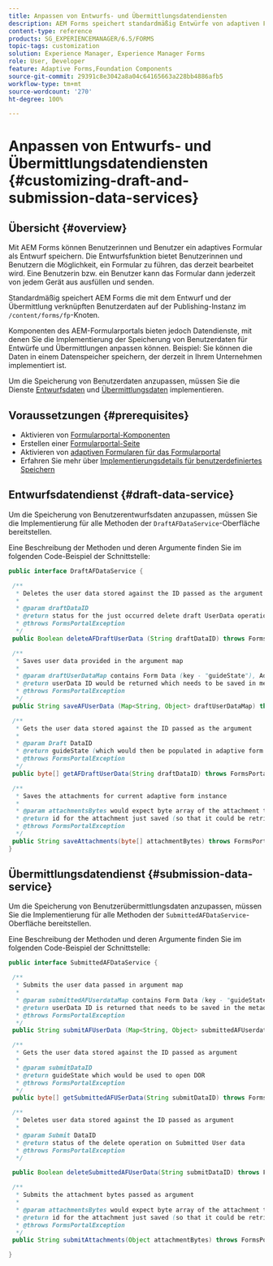 ```yaml
---
title: Anpassen von Entwurfs- und Übermittlungsdatendiensten
description: AEM Forms speichert standardmäßig Entwürfe von adaptiven Formularen und gesendete adaptive Formulare in einem Standardknoten auf der Publishing-Instanz. Sie können jedoch die Entwurfs- und Übermittlungsdatendienste von AEM Forms konfigurieren, um die Speicherung von Entwürfen von adaptiven Formularen und gesendeten adaptiven Formularen anzupassen.
content-type: reference
products: SG_EXPERIENCEMANAGER/6.5/FORMS
topic-tags: customization
solution: Experience Manager, Experience Manager Forms
role: User, Developer
feature: Adaptive Forms,Foundation Components
source-git-commit: 29391c8e3042a8a04c64165663a228bb4886afb5
workflow-type: tm+mt
source-wordcount: '270'
ht-degree: 100%

---
```


# Anpassen von Entwurfs- und Übermittlungsdatendiensten {#customizing-draft-and-submission-data-services}

## Übersicht {#overview}

Mit AEM Forms können Benutzerinnen und Benutzer ein adaptives Formular als Entwurf speichern. Die Entwurfsfunktion bietet Benutzerinnen und Benutzern die Möglichkeit, ein Formular zu führen, das derzeit bearbeitet wird. Eine Benutzerin bzw. ein Benutzer kann das Formular dann jederzeit von jedem Gerät aus ausfüllen und senden.

Standardmäßig speichert AEM Forms die mit dem Entwurf und der Übermittlung verknüpften Benutzerdaten auf der Publishing-Instanz im `/content/forms/fp`-Knoten.

Komponenten des AEM-Formularportals bieten jedoch Datendienste, mit denen Sie die Implementierung der Speicherung von Benutzerdaten für Entwürfe und Übermittlungen anpassen können. Beispiel: Sie können die Daten in einem Datenspeicher speichern, der derzeit in Ihrem Unternehmen implementiert ist.

Um die Speicherung von Benutzerdaten anzupassen, müssen Sie die Dienste [Entwurfsdaten](/help/forms/using/custom-draft-submission-data-services.md#p-draft-data-service-p) und [Übermittlungsdaten](/help/forms/using/custom-draft-submission-data-services.md#p-submission-data-service-p) implementieren.

## Voraussetzungen {#prerequisites}

* Aktivieren von [Formularportal-Komponenten](/help/forms/using/enabling-forms-portal-components.md)
* Erstellen einer [Formularportal-Seite](/help/forms/using/creating-form-portal-page.md)
* Aktivieren von [adaptiven Formularen für das Formularportal](/help/forms/using/draft-submission-component.md)
* Erfahren Sie mehr über [Implementierungsdetails für benutzerdefiniertes Speichern](/help/forms/using/draft-submission-component.md#customizing-the-storage)

## Entwurfsdatendienst {#draft-data-service}

Um die Speicherung von Benutzerentwurfsdaten anzupassen, müssen Sie die Implementierung für alle Methoden der `DraftAFDataService`-Oberfläche bereitstellen.

Eine Beschreibung der Methoden und deren Argumente finden Sie im folgenden Code-Beispiel der Schnittstelle:

```java
public interface DraftAFDataService {

 /**
  * Deletes the user data stored against the ID passed as the argument
  *
  * @param draftDataID
  * @return status for the just occurred delete draft UserData operation
  * @throws FormsPortalException
  */
 public Boolean deleteAFDraftUserData (String draftDataID) throws FormsPortalException;

 /**
  * Saves user data provided in the argument map
  *
  * @param draftUserDataMap contains Form Data (key - "guideState"), Adaptive Form Name (Key - "guideName"), and Draft DataID (Key - "userDataID") if there is update
  * @return userData ID would be returned which needs to be saved in metadata node
  * @throws FormsPortalException
  */
 public String saveAFUserData (Map<String, Object> draftUserDataMap) throws FormsPortalException;

 /**
  * Gets the user data stored against the ID passed as the argument
  *
  * @param Draft DataID
  * @return guideState (which would then be populated in adaptive form to reload the draft) which is stored against draftDataID
  * @throws FormsPortalException
  */
 public byte[] getAFDraftUserData(String draftDataID) throws FormsPortalException;

 /**
  * Saves the attachments for current adaptive form instance
  *
  * @param attachmentsBytes would expect byte array of the attachment to be saved
  * @return id for the attachment just saved (so that it could be retrieved later)
  * @throws FormsPortalException
  */
 public String saveAttachments(byte[] attachmentBytes) throws FormsPortalException;
}
```

## Übermittlungsdatendienst {#submission-data-service}

Um die Speicherung von Benutzerübermittlungsdaten anzupassen, müssen Sie die Implementierung für alle Methoden der `SubmittedAFDataService`-Oberfläche bereitstellen.

Eine Beschreibung der Methoden und deren Argumente finden Sie im folgenden Code-Beispiel der Schnittstelle:

```java
public interface SubmittedAFDataService {

 /**
  * Submits the user data passed in argument map
  *
  * @param submittedAFUserdataMap contains Form Data (key - "guideState"), Adaptive Form Name (Key - "guideName"), and Draft DataID (Key - "userDataID")
  * @return userData ID is returned that needs to be saved in the metadata node
  * @throws FormsPortalException
  */
 public String submitAFUserData (Map<String, Object> submittedAFUserdataMap) throws FormsPortalException;

 /**
  * Gets the user data stored against the ID passed as argument
  *
  * @param submitDataID
  * @return guideState which would be used to open DOR
  * @throws FormsPortalException
  */
 public byte[] getSubmittedAFUSerData(String submitDataID) throws FormsPortalException;

 /**
  * Deletes user data stored against the ID passed as argument
  *
  * @param Submit DataID
  * @return status of the delete operation on Submitted User data
  * @throws FormsPortalException
  */

 public Boolean deleteSubmittedAFUserData(String submitDataID) throws FormsPortalException;

 /**
  * Submits the attachment bytes passed as argument
  *
  * @param attachmentsBytes would expect byte array of the attachment to be saved
  * @return id for the attachment just saved (so that it could be retrieved later)
  * @throws FormsPortalException
  */
 public String submitAttachments(Object attachmentBytes) throws FormsPortalException;

}
```
